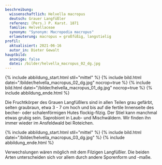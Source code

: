 ```yaml
---
beschreibung:
  wissenschaftlich: Helvella macropus
  deutsch: Grauer Langfüßler
  referenz: (Pers.) P. Karst. 1871
  familie: Helvellaceae
  synonym: "Synonym: Macropodia macropus"
  erlaeuterung: macropus = großfüßig, langstielig
profil:
  aktualisiert: 2021-06-16
  autor_in: Dieter Gewalt
hauptbild:
  anzeige: false
  datei: /bilder/helvella_macropus_02_dg.jpg
---
```

{% include abbildung_start.html stil="mittel" %}
{% include bild.html datei="/bilder/helvella_macropus_02_dg.jpg" nocrop=true %}
{% include bild.html datei="/bilder/helvella_macropus_01_dg.jpg" nocrop=true %}
{% include abbildung_ende.html %}

Die Fruchtkörper des Grauen Langfüßlers sind in allen Teilen grau gefärbt, selten graubraun, etwa 3 - 7 cm hoch und bis auf die fertile Innenseite des becher- oder schalenförmigen Hutes flockig-filzig. Der Stiel kann manchmal etwas grubig sein. Saprobiont in Laub- und Mischwäldern. Wir finden ihn immer wieder im Ansfeldwald bei Roteichen. 

{% include abbildung_start.html stil="mittel" %}
{% include bild.html datei="/bilder/helvella_macropus_03_dg.jpg" %}
{% include abbildung_ende.html %}

Verwechslungen wären möglich mit dem Filzigen Langfüßler. Die beiden Arten unterscheiden sich vor allem durch andere Sporenform und -maße.